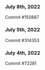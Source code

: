 ### July 8th, 2022

Commit #150887

### July 5th, 2022

Commit #314353


### July 4th, 2022

Commit #72281
